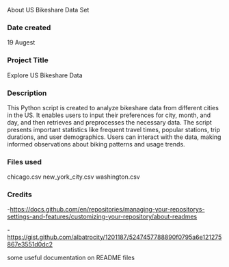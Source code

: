 About US Bikeshare Data Set

### Date created
19 Augest

### Project Title
Explore US Bikeshare Data

### Description
This Python script is created to analyze bikeshare data from different cities in the US. It enables users to input their preferences for city, month, and day, and then retrieves and preprocesses the necessary data. The script presents important statistics like frequent travel times, popular stations, trip durations, and user demographics. Users can interact with the data, making informed observations about biking patterns and usage trends.

### Files used
chicago.csv new_york_city.csv washington.csv

### Credits
-https://docs.github.com/en/repositories/managing-your-repositorys-settings-and-features/customizing-your-repository/about-readmes


-https://gist.github.com/albatrocity/1201187/5247457788890f0795a6e121275867e3551d0dc2

some useful documentation on README files

